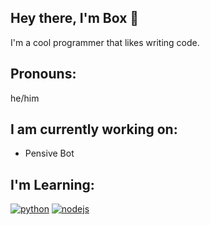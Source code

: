 ## Hey there, I'm Box 👋

I'm a cool programmer that likes writing code.


## Pronouns:
he/him

## I am currently working on:
- Pensive Bot

## I'm Learning:
[![python](https://img.shields.io/badge/-Python-4B8BBE?style=flat)](https://www.python.org/)
[![nodejs](https://img.shields.io/badge/-NodeJS-brightgreen)](https://www.nodejs.org/)

